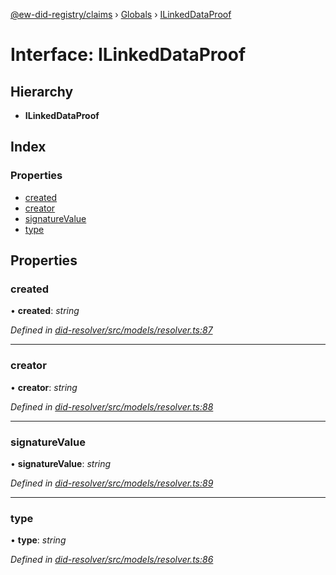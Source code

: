[@ew-did-registry/claims](../README.md) › [Globals](../globals.md) › [ILinkedDataProof](ilinkeddataproof.md)

# Interface: ILinkedDataProof

## Hierarchy

* **ILinkedDataProof**

## Index

### Properties

* [created](ilinkeddataproof.md#created)
* [creator](ilinkeddataproof.md#creator)
* [signatureValue](ilinkeddataproof.md#signaturevalue)
* [type](ilinkeddataproof.md#type)

## Properties

###  created

• **created**: *string*

*Defined in [did-resolver/src/models/resolver.ts:87](https://github.com/energywebfoundation/ew-did-registry/blob/f6d3180/packages/did-resolver/src/models/resolver.ts#L87)*

___

###  creator

• **creator**: *string*

*Defined in [did-resolver/src/models/resolver.ts:88](https://github.com/energywebfoundation/ew-did-registry/blob/f6d3180/packages/did-resolver/src/models/resolver.ts#L88)*

___

###  signatureValue

• **signatureValue**: *string*

*Defined in [did-resolver/src/models/resolver.ts:89](https://github.com/energywebfoundation/ew-did-registry/blob/f6d3180/packages/did-resolver/src/models/resolver.ts#L89)*

___

###  type

• **type**: *string*

*Defined in [did-resolver/src/models/resolver.ts:86](https://github.com/energywebfoundation/ew-did-registry/blob/f6d3180/packages/did-resolver/src/models/resolver.ts#L86)*
